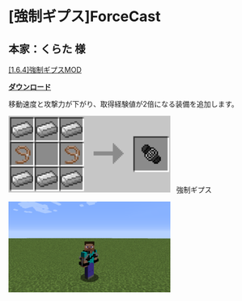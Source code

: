 # [強制ギプス]ForceCast
## 本家：くらた 様
[[1.6.4]強制ギプスMOD](http://forum.minecraftuser.jp/viewtopic.php?f=13&t=1758&start=460#p165390)

[**ダウンロード**](https://github.com/eyeq/mod-1.11.2-ForceCast/releases/download/1.0/1.11.2-ForceCast-1.0.jar)

移動速度と攻撃力が下がり、取得経験値が2倍になる装備を追加します。  


<img src="https://github.com/eyeq/mod-1.11.2-ForceCast/blob/master/screenshots/%E5%BC%B7%E5%88%B6%E3%82%AE%E3%83%97%E3%82%B9(Force%20Cast).png" width="320px">  
強制ギプス


<img src="https://github.com/eyeq/mod-1.11.2-ForceCast/blob/master/screenshots/%E8%A3%85%E5%82%99.png" width="320px">  
